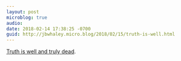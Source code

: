 ```yaml
---
layout: post
microblog: true
audio: 
date: 2018-02-14 17:38:25 -0700
guid: http://jbwhaley.micro.blog/2018/02/15/truth-is-well.html
---
```

[Truth is well and truly dead](https://www.buzzfeed.com/charliewarzel/the-terrifying-future-of-fake-news?utm_term=.qga0JaVMd#.miVYk3KjN).
